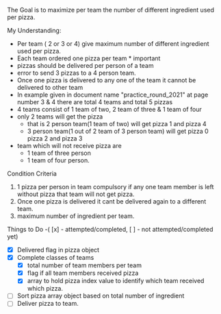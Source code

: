 The Goal is to maximize per team the number of different ingredient used per pizza.

My Understanding:
- Per team ( 2 or 3 or 4) give maximum number of different ingredient used per pizza.
- Each team ordered one pizza per team * important 
- pizzas should be delivered per person of a team
- error to send 3 pizzas to a 4 person team.
- Once one pizza is delivered to any one of the team it cannot be delivered to other team
- In example given in document name "practice_round_2021" at page number 3 & 4 there are total 4 teams and total 5 pizzas
- 4 teams consist of 1 team of two, 2 team of three & 1 team of four
- only 2 teams will get the pizza
	- that is 2 person team(1 team of two) will get pizza 1 and pizza 4
	- 3 person team(1 out of 2 team of 3 person team) will get pizza 0 pizza 2 and pizza 3
- team which will not receive pizza are 
	- 1 team of three person 
	- 1 team of four person.


Condition Criteria 
1. 1 pizza per person in team compulsory if any one team member is left without pizza that team will not get pizza.
2. Once one pizza is delivered it cant be delivered again to a different team.
3. maximum number of ingredient per team.

Things to Do -( [x] - attempted/completed, [ ] - not attempted/completed yet)
- [x] Delivered flag in pizza object
- [x] Complete classes of teams
	- [x] total number of team members per team
	- [x] flag if all team members  received pizza
	- [x] array to hold pizza index value to identify which team received which pizza.
- [ ] Sort pizza array object based on total number of ingredient
- [ ] Deliver pizza to team.